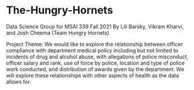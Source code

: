 # The-Hungry-Hornets
Data Science Group for MSAI 339 Fall 2021
By Lili Barsky, Vikram Kharvi, and Josh Cheema (Team
Hungry Hornets)

Project Theme:
We would like to explore the relationship between officer compliance with department medical
policy including but not limited to incidents of drug and alcohol abuse, with allegations of police
misconduct, officer salary and rank, use of force by police, location and type of police work
conducted, and distribution of awards given by the department. We will explore these
relationships with other aspects of health as the data allows for.
